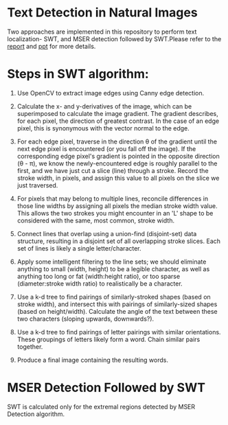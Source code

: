 # Text Detection in Natural Images

Two approaches are implemented in this repository to perform text localization- SWT, and MSER detection followed by SWT.Please refer to the [report](https://github.com/ArjunKrishnak/Text-Detection-in-Natural-Images-Using-SWT-and-MSER-followed-by-SWT/blob/master/Text_Detection_in_Natural%20Images_report.pdf) and [ppt](https://github.com/ArjunKrishnak/Text-Detection-in-Natural-Images-Using-SWT-and-MSER-followed-by-SWT/blob/master/Text%20Detection%20in%20Natural%20Images_ppt.pdf) for more details.


Steps in SWT algorithm:
=======================

1. Use OpenCV to extract image edges using Canny edge detection.

2. Calculate the x- and y-derivatives of the image, which can be superimposed
to calculate the image gradient. The gradient describes, for each pixel, the
direction of greatest contrast. In the case of an edge pixel, this is
synonymous with the vector normal to the edge.

3. For each edge pixel, traverse in the direction θ of the gradient until the
next edge pixel is encountered (or you fall off the image). If the
corresponding edge pixel's gradient is pointed in the opposite direction
(θ - π), we know the newly-encountered edge is roughly parallel to the
first, and we have just cut a slice (line) through a stroke. Record the stroke width,
in pixels, and assign this value to all pixels on the slice we just traversed.

4. For pixels that may belong to multiple lines, reconcile differences in those
line widths by assigning all pixels the median stroke width value. This allows 
the two strokes you might encounter in an 'L' shape to be considered with the
same, most common, stroke width.

5. Connect lines that overlap using a union-find (disjoint-set) data
structure, resulting in a disjoint set of all overlapping stroke slices. Each
set of lines is likely a single letter/character.

6. Apply some intelligent filtering to the line sets; we should eliminate
anything to small (width, height) to be a legible character, as well as
anything too long or fat (width:height ratio), or too sparse (diameter:stroke
width ratio) to realistically be a character.

7. Use a k-d tree to find pairings of similarly-stroked shapes (based on
stroke width), and intersect this with pairings of similarly-sized shapes
(based on height/width). Calculate the angle of the text between these two
characters (sloping upwards, downwards?).

8. Use a k-d tree to find pairings of letter pairings with similar
orientations. These groupings of letters likely form a word. Chain similar
pairs together.

9. Produce a final image containing the resulting words.

MSER Detection Followed by SWT
==============================
SWT is calculated only for the extremal regions detected by MSER Detection algorithm.
